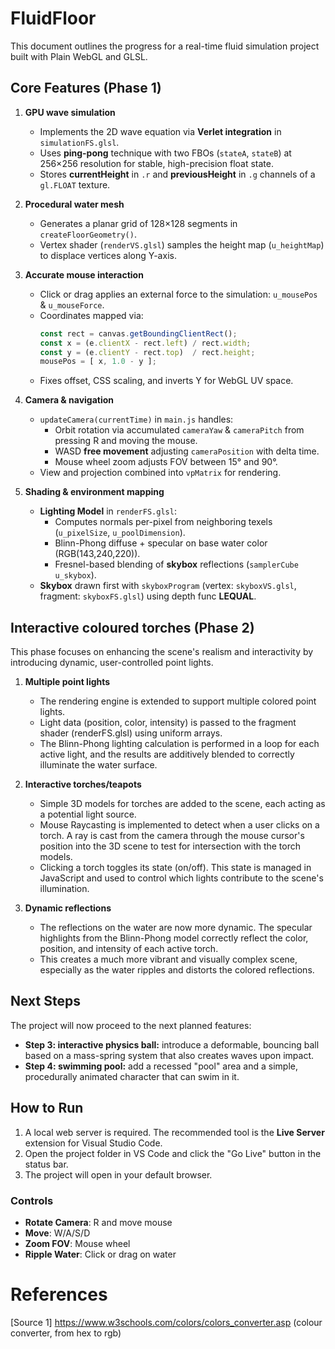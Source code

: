 # FluidFloor

This document outlines the progress for a real-time fluid simulation project built with Plain WebGL and GLSL. 



## Core Features (Phase 1)

1. **GPU wave simulation**
   - Implements the 2D wave equation via **Verlet integration** in `simulationFS.glsl`.
   - Uses **ping-pong** technique with two FBOs (`stateA`, `stateB`) at 256×256 resolution for stable, high-precision float state.
   - Stores **currentHeight** in `.r` and **previousHeight** in `.g` channels of a `gl.FLOAT` texture.

2. **Procedural water mesh**
   - Generates a planar grid of 128×128 segments in `createFloorGeometry()`. 
   - Vertex shader (`renderVS.glsl`) samples the height map (`u_heightMap`) to displace vertices along Y-axis.

3. **Accurate mouse interaction**
   - Click or drag applies an external force to the simulation: `u_mousePos` & `u_mouseForce`.
   - Coordinates mapped via:
     ```js
     const rect = canvas.getBoundingClientRect();
     const x = (e.clientX - rect.left) / rect.width;
     const y = (e.clientY - rect.top)  / rect.height;
     mousePos = [ x, 1.0 - y ];
     ```
   - Fixes offset, CSS scaling, and inverts Y for WebGL UV space.

4. **Camera & navigation**
   - `updateCamera(currentTime)` in `main.js` handles:
     - Orbit rotation via accumulated `cameraYaw` & `cameraPitch` from pressing R and moving the mouse.
     - WASD **free movement** adjusting `cameraPosition` with delta time.
     - Mouse wheel zoom adjusts FOV between 15° and 90°.
   - View and projection combined into `vpMatrix` for rendering.

5. **Shading & environment mapping**
   - **Lighting Model** in `renderFS.glsl`:
     - Computes normals per-pixel from neighboring texels (`u_pixelSize`, `u_poolDimension`).
     - Blinn-Phong diffuse + specular on base water color (RGB(143,240,220)).
     - Fresnel-based blending of **skybox** reflections (`samplerCube u_skybox`).
   - **Skybox** drawn first with `skyboxProgram` (vertex: `skyboxVS.glsl`, fragment: `skyboxFS.glsl`) using depth func **LEQUAL**.

## Interactive coloured torches (Phase 2)
This phase focuses on enhancing the scene's realism and interactivity by introducing dynamic, user-controlled point lights.

1. **Multiple point lights**
	- The rendering engine is extended to support multiple colored point lights.
	- Light data (position, color, intensity) is passed to the fragment shader (renderFS.glsl) using uniform arrays.
	- The Blinn-Phong lighting calculation is performed in a loop for each active light, and the results are additively blended to correctly illuminate the water surface.

2. **Interactive torches/teapots**
	- Simple 3D models for torches are added to the scene, each acting as a potential light source.
	- Mouse Raycasting is implemented to detect when a user clicks on a torch. A ray is cast from the camera through the mouse cursor's position into the 3D scene to test for intersection with the torch models.
	- Clicking a torch toggles its state (on/off). This state is managed in JavaScript and used to control which lights contribute to the scene's illumination.

3. **Dynamic reflections**
	- The reflections on the water are now more dynamic. The specular highlights from the Blinn-Phong model correctly reflect the color, position, and intensity of each active torch.
	- This creates a much more vibrant and visually complex scene, especially as the water ripples and distorts the colored reflections.
## Next Steps

The project will now proceed to the next planned features:
-   **Step 3: interactive physics ball:** introduce a deformable, bouncing ball based on a mass-spring system that also creates waves upon impact.
-   **Step 4: swimming pool:** add a recessed "pool" area and a simple, procedurally animated character that can swim in it.

## How to Run

1.  A local web server is required. The recommended tool is the **Live Server** extension for Visual Studio Code.
2.  Open the project folder in VS Code and click the "Go Live" button in the status bar.
3.  The project will open in your default browser.

### Controls
- **Rotate Camera**: R and move mouse
- **Move**: W/A/S/D
- **Zoom FOV**: Mouse wheel
- **Ripple Water**: Click or drag on water

# References
[Source 1] https://www.w3schools.com/colors/colors_converter.asp (colour converter, from hex to rgb)
